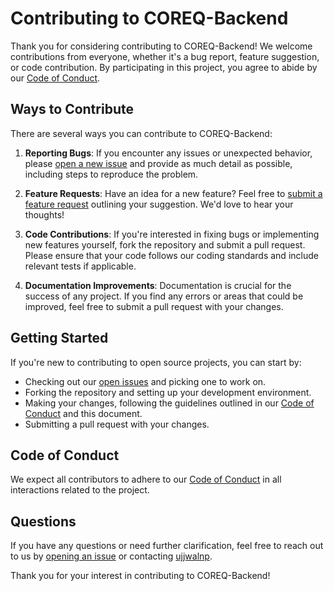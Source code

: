 # Contributing to COREQ-Backend

Thank you for considering contributing to COREQ-Backend! We welcome contributions from everyone, whether it's a bug report, feature suggestion, or code contribution. By participating in this project, you agree to abide by our [Code of Conduct](CODE_OF_CONDUCT.md).

## Ways to Contribute

There are several ways you can contribute to COREQ-Backend:

1. **Reporting Bugs**: If you encounter any issues or unexpected behavior, please [open a new issue](https://github.com/ujjwalnp/COREQ-Backend/issues/new) and provide as much detail as possible, including steps to reproduce the problem.

2. **Feature Requests**: Have an idea for a new feature? Feel free to [submit a feature request](https://github.com/ujjwalnp/COREQ-Backend/issues/new) outlining your suggestion. We'd love to hear your thoughts!

3. **Code Contributions**: If you're interested in fixing bugs or implementing new features yourself, fork the repository and submit a pull request. Please ensure that your code follows our coding standards and include relevant tests if applicable.

4. **Documentation Improvements**: Documentation is crucial for the success of any project. If you find any errors or areas that could be improved, feel free to submit a pull request with your changes.

## Getting Started

If you're new to contributing to open source projects, you can start by:

- Checking out our [open issues](https://github.com/ujjwalnp/COREQ-Backend/issues) and picking one to work on.
- Forking the repository and setting up your development environment.
- Making your changes, following the guidelines outlined in our [Code of Conduct](CODE_OF_CONDUCT.md) and this document.
- Submitting a pull request with your changes.

## Code of Conduct

We expect all contributors to adhere to our [Code of Conduct](CODE_OF_CONDUCT.md) in all interactions related to the project.

## Questions

If you have any questions or need further clarification, feel free to reach out to us by [opening an issue](https://github.com/ujjwalnp/COREQ-Backend/issues/new) or contacting [ujjwalnp](https://github.com/ujjwalnp/).

Thank you for your interest in contributing to COREQ-Backend!
